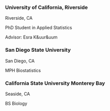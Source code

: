 ### University of California, Riverside

Riverside, CA

PhD Student in Applied Statistics

Advisor: Esra K&uur&uum

### San Diego State University

San Diego, CA

MPH Biostatistics

### California State University Monterey Bay

Seaside, CA

BS Biology

